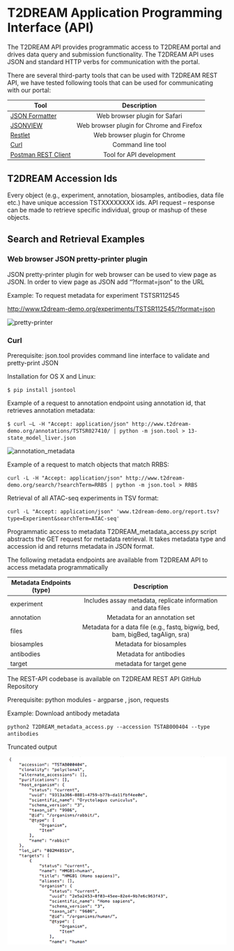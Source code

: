 # T2DREAM Application Programming Interface (API)

The T2DREAM API provides programmatic access to T2DREAM portal and drives data query and submission functionality. The T2DREAM API uses JSON and standard HTTP verbs for communication with the portal.

There are several third-party tools that can be used with T2DREAM REST API, we have tested following tools that can be used for communicating with our portal:

| Tool          | Description          |
| ------------- |:-------------:| 
| [JSON Formatter](https://jsonformatter.org/) | Web browser plugin for Safari |
| [JSONVIEW](https://addons.mozilla.org/en-us/firefox/addon/jsonview/) | Web browser plugin for Chrome and Firefox |   
| [Restlet](https://restlet.com/) | Web browser plugin for Chrome |
| [Curl](https://curl.haxx.se/) | Command line tool |
|[Postman REST Client](https://www.getpostman.com/) | Tool for API development |

## T2DREAM Accession Ids
Every object (e.g., experiment, annotation, biosamples, antibodies, data file etc.) have unique accession TSTXXXXXXXX ids.  API request – response can be made to retrieve specific individual, group or mashup of these objects.

## Search and Retrieval Examples

### Web browser JSON pretty-printer plugin
JSON pretty-printer plugin for web browser can be used to view page as JSON.  In order to view page as JSON add “?format=json” to the URL

Example: To request metadata for experiment TSTSR112545

 http://www.t2dream-demo.org/experiments/TSTSR112545/?format=json

![pretty-printer](https://github.com/T2DREAM/rest-api/blob/master/images/JSONVIEW%20o:p.png)

### Curl

Prerequisite:  json.tool provides command line interface to validate and pretty-print JSON 

Installation for OS X and Linux:

```
$ pip install jsontool
```

Example of a request to annotation endpoint using annotation id, that retrieves annotation metadata: 

```
$ curl –L -H "Accept: application/json" http://www.t2dream-demo.org/annotations/TSTSR027410/ | python -m json.tool > 13-state_model_liver.json
```

![annotation_metadata](https://github.com/T2DREAM/rest-api/blob/master/images/annotation_metadata.png)

 Example of a request to match objects that match RRBS: 

```
curl -L -H "Accept: application/json" http://www.t2dream-demo.org/search/?searchTerm=RRBS | python -m json.tool > RRBS
```

Retrieval of all ATAC-seq experiments in TSV format:

```
curl -L "Accept: application/json" 'www.t2dream-demo.org/report.tsv?type=Experiment&searchTerm=ATAC-seq'
```

Programmatic access to metadata 
T2DREAM_metadata_access.py script abstracts the GET request for metadata retrieval. It takes metadata type and accession id and returns metadata in JSON format.

The following metadata endpoints are available from T2DREAM API to access metadata programmatically 

|Metadata Endpoints (type) | Description|
|------------- |:-------------:| 
| experiment | Includes assay metadata, replicate information and data files |
| annotation | Metadata for an annotation set |
| files | Metadata for a data file (e.g., fastq, bigwig, bed, bam, bigBed,  tagAlign, sra) |
| biosamples |  Metadata for biosamples |
| antibodies | Metadata for antibodies |
| target | metadata for target gene |

The REST-API codebase is available on T2DREAM REST API GitHub Repository 

Prerequisite: python modules - argparse , json, requests 

Example: Download antibody metadata

```
python2 T2DREAM_metadata_access.py --accession TSTAB000404 --type antibodies
```
Truncated output

![metadata_output](https://github.com/T2DREAM/rest-api/blob/master/images/metadata_access_example_output.png)
